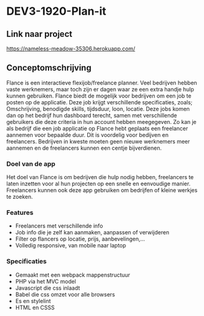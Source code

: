 # DEV3-1920-Plan-it

## Link naar project

https://nameless-meadow-35306.herokuapp.com/

## Conceptomschrijving

Flance is een interactieve flexijob/freelance planner. Veel bedrijven hebben vaste werknemers, maar toch zijn er dagen waar ze een extra handje hulp kunnen gebruiken. Flance biedt de mogelijk voor bedrijven om een job te posten op de applicatie. Deze job krijgt verschillende specificaties, zoals; Omschrijving, benodigde skills, tijdsduur, loon, locatie. Deze jobs komen dan op het bedrijf hun dashboard terecht, samen met verschillende gebruikers die deze criteria in hun account hebben meegegeven. Zo kan je als bedrijf die een job applicatie op Flance hebt geplaats een freelancer aannemen voor bepaalde duur. Dit is voordelig voor bedijven en freelancers. Bedrijven in kweste moeten geen nieuwe werknemers meer aannemen en de freelancers kunnen een centje bijverdienen.


### Doel van de app

Het doel van Flance is om bedrijven die hulp nodig hebben, freelancers te laten inzetten voor al hun projecten op een snelle en eenvoudige manier. Freelancers kunnen ook deze app gebruiken om bedrijfen of kleine werkjes te zoeken.

### Features

- Freelancers met verschillende info
- Job info die je zelf kan aanmaken, aanpassen of verwijderen
- Filter op flancers op locatie, prijs, aanbevelingen,...
- Volledig responsive, van mobile naar laptop

### Specificaties

- Gemaakt met een webpack mappenstructuur
- PHP via het MVC model
- Javascript die css inlaadt
- Babel die css omzet voor alle browsers
- Es en stylelint
- HTML en CSSS
